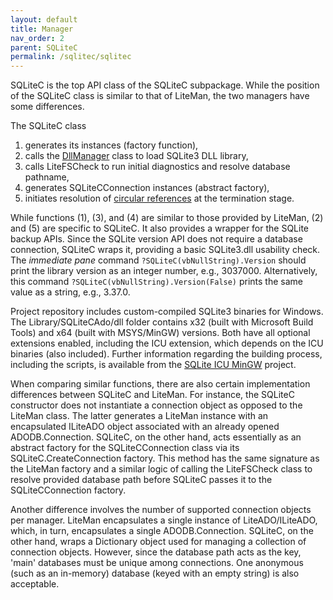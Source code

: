 ```yaml
---
layout: default
title: Manager
nav_order: 2
parent: SQLiteC
permalink: /sqlitec/sqlitec
---
```


SQLiteC is the top API class of the SQLiteC subpackage. While the position of the SQLiteC class is similar to that of LiteMan, the two managers have some differences.

The SQLiteC class

  1) generates its instances (factory function),
  2) calls the [DllManager][] class to load SQLite3 DLL library,
  3) calls LiteFSCheck to run initial diagnostics and resolve database pathname,
  4) generates SQLiteCConnection instances (abstract factory),
  5) initiates resolution of [circular references][] at the termination stage.

While functions (1), (3), and (4) are similar to those provided by LiteMan, (2) and (5) are specific to SQLiteC. It also provides a wrapper for the SQLite backup APIs. Since the SQLite version API does not require a database connection, SQLiteC wraps it, providing a basic SQLite3.dll usability check. The *immediate pane* command `?SQLiteC(vbNullString).Version` should print the library version as an integer number, e.g., 3037000. Alternatively, this command `?SQLiteC(vbNullString).Version(False)` prints the same value as a string, e.g., 3.37.0.

Project repository includes custom-compiled SQLite3 binaries for Windows. The Library/SQLiteCAdo/dll folder contains x32 (built with Microsoft Build Tools) and x64 (built with MSYS/MinGW) versions. Both have all optional extensions enabled, including the ICU extension, which depends on the ICU binaries (also included). Further information regarding the building process, including the scripts, is available from the  [SQLite ICU MinGW][] project.

When comparing similar functions, there are also certain implementation differences between SQLiteC and LiteMan. For instance, the SQLiteC constructor does not instantiate a connection object as opposed to the LiteMan class. The latter generates a LiteMan instance with an encapsulated ILiteADO object associated with an already opened ADODB.Connection. SQLiteC, on the other hand, acts essentially as an abstract factory for the SQLiteCConnection class via its SQLiteC.CreateConnection factory. This method has the same signature as the LiteMan factory and a similar logic of calling the LiteFSCheck class to resolve provided database path before SQLiteC passes it to the SQLiteCConnection factory.

Another difference involves the number of supported connection objects per manager. LiteMan encapsulates a single instance of LiteADO/ILiteADO, which, in turn, encapsulates a single ADODB.Connection. SQLiteC, on the other hand, wraps a Dictionary object used for managing a collection of connection objects. However, since the database path acts as the key, 'main' databases must be unique among connections. One anonymous (such as an in-memory) database (keyed with an empty string) is also acceptable.


<!-- References -->

[DllManager]: https://pchemguy.github.io/DllTools/
[Circular References]: https://pchemguy.github.io/ObjectStore/
[SQLite ICU MinGW]: https://pchemguy.github.io/SQLite-ICU-MinGW/
